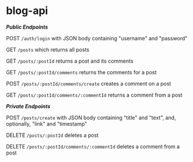 # blog-api

__*Public Endpoints*__


POST `/auth/login` with JSON body containing "username" and "password"

GET `/posts` which returns all posts

GET `/posts/:postId` returns a post and its comments

GET `/posts/:postId/comments` returns the comments for a post

POST `/posts/:postId/comments/create` creates a comment on a post

GET `/posts/:postId/comments/:commentId` returns a comment from a post

__*Private Endpoints*__


POST `/posts/create` with JSON body containing "title" and "text", and, optionally, "link" and "timestamp"

DELETE `/posts/:postId` deletes a post

DELETE `/posts/:postId/comments/:commentId` deletes a comment from a post

